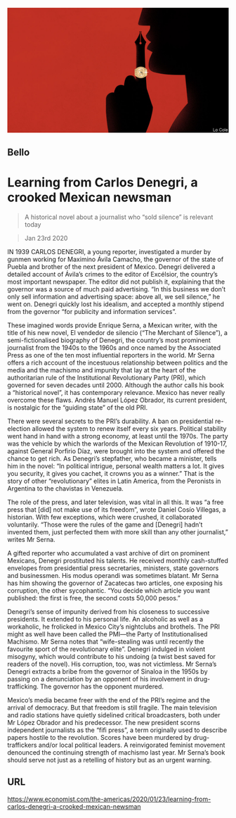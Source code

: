 ![](./images/20200125_AMD001_0.jpg)

## Bello

# Learning from Carlos Denegri, a crooked Mexican newsman

> A historical novel about a journalist who “sold silence” is relevant today

> Jan 23rd 2020

IN 1939 CARLOS DENEGRI, a young reporter, investigated a murder by gunmen working for Maximino Ávila Camacho, the governor of the state of Puebla and brother of the next president of Mexico. Denegri delivered a detailed account of Ávila’s crimes to the editor of Excélsior, the country’s most important newspaper. The editor did not publish it, explaining that the governor was a source of much paid advertising. “In this business we don’t only sell information and advertising space: above all, we sell silence,” he went on. Denegri quickly lost his idealism, and accepted a monthly stipend from the governor “for publicity and information services”.

These imagined words provide Enrique Serna, a Mexican writer, with the title of his new novel, El vendedor de silencio (“The Merchant of Silence”), a semi-fictionalised biography of Denegri, the country’s most prominent journalist from the 1940s to the 1960s and once named by the Associated Press as one of the ten most influential reporters in the world. Mr Serna offers a rich account of the incestuous relationship between politics and the media and the machismo and impunity that lay at the heart of the authoritarian rule of the Institutional Revolutionary Party (PRI), which governed for seven decades until 2000. Although the author calls his book a “historical novel”, it has contemporary relevance. Mexico has never really overcome these flaws. Andrés Manuel López Obrador, its current president, is nostalgic for the “guiding state” of the old PRI.

There were several secrets to the PRI’s durability. A ban on presidential re-election allowed the system to renew itself every six years. Political stability went hand in hand with a strong economy, at least until the 1970s. The party was the vehicle by which the warlords of the Mexican Revolution of 1910-17, against General Porfirio Díaz, were brought into the system and offered the chance to get rich. As Denegri’s stepfather, who became a minister, tells him in the novel: “In political intrigue, personal wealth matters a lot. It gives you security, it gives you cachet, it crowns you as a winner.” That is the story of other “revolutionary” elites in Latin America, from the Peronists in Argentina to the chavistas in Venezuela.

The role of the press, and later television, was vital in all this. It was “a free press that [did] not make use of its freedom”, wrote Daniel Cosío Villegas, a historian. With few exceptions, which were crushed, it collaborated voluntarily. “Those were the rules of the game and [Denegri] hadn’t invented them, just perfected them with more skill than any other journalist,” writes Mr Serna.

A gifted reporter who accumulated a vast archive of dirt on prominent Mexicans, Denegri prostituted his talents. He received monthly cash-stuffed envelopes from presidential press secretaries, ministers, state governors and businessmen. His modus operandi was sometimes blatant. Mr Serna has him showing the governor of Zacatecas two articles, one exposing his corruption, the other sycophantic. “You decide which article you want published: the first is free, the second costs 50,000 pesos.”

Denegri’s sense of impunity derived from his closeness to successive presidents. It extended to his personal life. An alcoholic as well as a workaholic, he frolicked in Mexico City’s nightclubs and brothels. The PRI might as well have been called the PMI—the Party of Institutionalised Machismo. Mr Serna notes that “wife-stealing was until recently the favourite sport of the revolutionary elite”. Denegri indulged in violent misogyny, which would contribute to his undoing (a twist best saved for readers of the novel). His corruption, too, was not victimless. Mr Serna’s Denegri extracts a bribe from the governor of Sinaloa in the 1950s by passing on a denunciation by an opponent of his involvement in drug-trafficking. The governor has the opponent murdered.

Mexico’s media became freer with the end of the PRI’s regime and the arrival of democracy. But that freedom is still fragile. The main television and radio stations have quietly sidelined critical broadcasters, both under Mr López Obrador and his predecessor. The new president scorns independent journalists as the “fifi press”, a term originally used to describe papers hostile to the revolution. Scores have been murdered by drug-traffickers and/or local political leaders. A reinvigorated feminist movement denounced the continuing strength of machismo last year. Mr Serna’s book should serve not just as a retelling of history but as an urgent warning.

## URL

https://www.economist.com/the-americas/2020/01/23/learning-from-carlos-denegri-a-crooked-mexican-newsman
